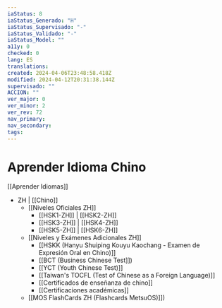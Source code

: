 ```yaml
---
iaStatus: 8
iaStatus_Generado: "H"
iaStatus_Supervisado: "-"
iaStatus_Validado: "-"
iaStatus_Model: ""
a11y: 0
checked: 0
lang: ES
translations: 
created: 2024-04-06T23:48:58.418Z
modified: 2024-04-12T20:31:38.144Z
supervisado: ""
ACCION: ""
ver_major: 0
ver_minor: 2
ver_rev: 72
nav_primary: 
nav_secondary: 
tags:
---
```

# Aprender Idioma Chino

[[Aprender Idiomas]]

* ZH | [[Chino]]
	* [[Niveles Oficiales ZH]]
		* [[HSK1-ZH]] |  [[HSK2-ZH]] 
		* [[HSK3-ZH]] |  [[HSK4-ZH]] 
		* [[HSK5-ZH]] |  [[HSK6-ZH]] 
	* [[Niveles y Exámenes Adicionales ZH]]
		* [[HSKK (Hanyu Shuiping Kouyu Kaochang - Examen de Expresión Oral en Chino)]]
		* [[BCT (Business Chinese Test]])
		* [[YCT (Youth Chinese Test)]]
		* [[Taiwan's TOCFL (Test of Chinese as a Foreign Language)]]
		* [[Certificados de enseñanza de chino]]
		* [[Certificaciones académicas]]
	* [[MOS FlashCards ZH (Flashcards MetsuOS)]])